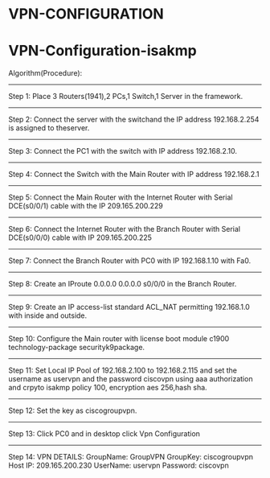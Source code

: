 # VPN-CONFIGURATION
# VPN-Configuration-isakmp
Algorithm(Procedure):
***
Step 1:  Place 3 Routers(1941),2 PCs,1 Switch,1 Server  in the framework.
***
Step 2:  Connect the server with the switchand the IP address 192.168.2.254 is assigned to theserver.
***
Step 3:  Connect the PC1 with the switch with IP address 192.168.2.10.
***
Step 4:  Connect the Switch with the Main Router with IP address 192.168.2.1
***
Step 5:  Connect the Main Router with the Internet Router with Serial DCE(s0/0/1) cable with the IP 209.165.200.229
***
Step 6:  Connect the Internet Router with the Branch Router with Serial DCE(s0/0/0) cable with  IP 209.165.200.225
***
Step 7:  Connect the Branch Router with PC0 with IP 192.168.1.10 with Fa0.
***
Step 8:  Create an IProute 0.0.0.0 0.0.0.0 s0/0/0 in the Branch Router.
***
Step 9:  Create an IP access-list standard ACL_NAT permitting 192.168.1.0 with inside and outside.
***
Step 10: Configure the Main router with license boot module c1900 technology-package securityk9package.
***
Step 11: Set Local IP Pool of 192.168.2.100 to 192.168.2.115 and set the username as uservpn and the password ciscovpn using aaa authorization and crpyto isakmp policy 100, encryption aes 256,hash sha.
***
Step 12: Set the key as ciscogroupvpn.
***
Step 13: Click PC0 and in desktop click Vpn Configuration
***
Step 14: VPN DETAILS:
        GroupName: GroupVPN
        GroupKey:  ciscogroupvpn
        Host IP:   209.165.200.230
        UserName:  uservpn
        Password:  ciscovpn
